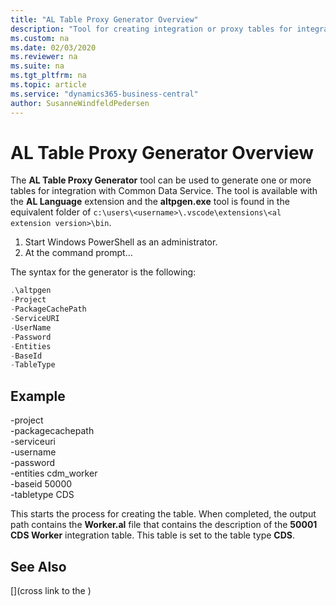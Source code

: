```yaml
---
title: "AL Table Proxy Generator Overview"
description: "Tool for creating integration or proxy tables for integration with Common Data Service from Business Central"
ms.custom: na
ms.date: 02/03/2020
ms.reviewer: na
ms.suite: na
ms.tgt_pltfrm: na
ms.topic: article
ms.service: "dynamics365-business-central"
author: SusanneWindfeldPedersen
---
```


# AL Table Proxy Generator Overview

The **AL Table Proxy Generator** tool can be used to generate one or more tables for integration with Common Data Service. The tool is available with the **AL Language** extension and the **altpgen.exe** tool is found in the equivalent folder of `c:\users\<username>\.vscode\extensions\<al extension version>\bin`.


1. Start Windows PowerShell as an administrator.
2. At the command prompt...


The syntax for the generator is the following:

```powershell
.\altpgen
-Project
-PackageCachePath
-ServiceURI
-UserName
-Password
-Entities
-BaseId
-TableType
```
## Example


-project <Your AL project folder>  
-packagecachepath <Your AL project cache folder>  
-serviceuri <CDS server URL>  
-username <Admin username for CDS>  
-password <Password>  
-entities cdm_worker  
-baseid 50000  
-tabletype CDS   


This starts the process for creating the table. When completed, the output path contains the **Worker.al** file that contains the description of the **50001 CDS Worker** integration table. This table is set to the table type **CDS**.

## See Also
[](cross link to the )